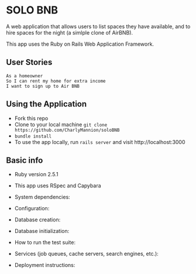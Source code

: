 # SOLO BNB

A web application that allows users to list spaces they have available, and to hire spaces for the night (a simlple clone of AirBNB).

This app uses the Ruby on Rails Web Application Framework.

## User Stories

```
As a homeowner
So I can rent my home for extra income
I want to sign up to Air BNB
```

## Using the Application

* Fork this repo
* Clone to your local machine `git clone https://github.com/CharlyMannion/soloBNB`
* `bundle install`
* To use the app locally, run `rails server` and visit http://localhost:3000

## Basic info

* Ruby version 2.5.1

* This app uses RSpec and Capybara

* System dependencies:

* Configuration:

* Database creation:

* Database initialization:

* How to run the test suite:

* Services (job queues, cache servers, search engines, etc.):

* Deployment instructions:
